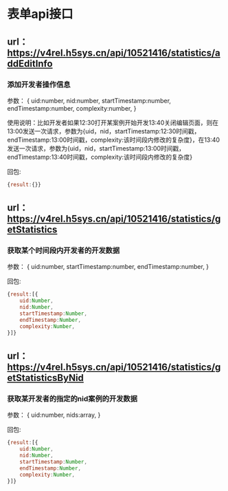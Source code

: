# 表单api接口
## url：https://v4rel.h5sys.cn/api/10521416/statistics/addEditInfo
### 添加开发者操作信息
参数：
{
uid:number,
nid:number,
startTimestamp:number,
endTimestamp:number,
complexity:number,
}

使用说明：比如开发者如果12:30打开某案例开始开发13:40关闭编辑页面，则在13:00发送一次请求，参数为{uid，nid，startTimestamp:12:30时间戳，endTimestamp:13:00时间戳，complexity:该时间段内修改的复杂度}，在13:40发送一次请求，参数为{uid，nid，startTimestamp:13:00时间戳，endTimestamp:13:40时间戳，complexity:该时间段内修改的复杂度}

回包:
```javascript
{result:{}}
```

## url：https://v4rel.h5sys.cn/api/10521416/statistics/getStatistics
### 获取某个时间段内开发者的开发数据
参数：
{
uid:number,
startTimestamp:number,
endTimestamp:number,
}

回包:
```javascript
{result:[{
	uid:Number,
	nid:Number,
	startTimestamp:Number,
	endTimestamp:Number,
	complexity:Number,
}]}
```

## url：https://v4rel.h5sys.cn/api/10521416/statistics/getStatisticsByNid
### 获取某开发者的指定的nid案例的开发数据
参数：
{
uid:number,
nids:array,
}

回包:
```javascript
{result:[{
	uid:Number,
	nid:Number,
	startTimestamp:Number,
	endTimestamp:Number,
	complexity:Number,
}]}
```